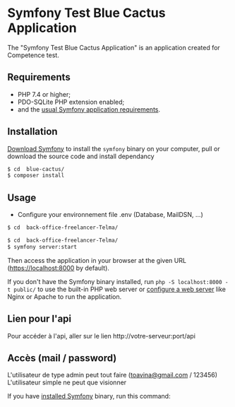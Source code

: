 Symfony Test Blue Cactus Application
========================

The "Symfony Test Blue Cactus Application" is an application created for Competence test.

Requirements
------------

  * PHP 7.4 or higher;
  * PDO-SQLite PHP extension enabled;
  * and the [usual Symfony application requirements][2].

Installation
------------

[Download Symfony][4] to install the `symfony` binary on your computer, pull or download the source code and install dependancy

```bash
$ cd  blue-cactus/
$ composer install
```

Usage
-----
- Configure your environnement file .env (Database, MailDSN, ...)

```bash
$ cd  back-office-freelancer-Telma/
```



```bash
$ cd  back-office-freelancer-Telma/
$ symfony server:start
```

Then access the application in your browser at the given URL (<https://localhost:8000> by default).

If you don't have the Symfony binary installed, run `php -S localhost:8000 -t public/`
to use the built-in PHP web server or [configure a web server][3] like Nginx or
Apache to run the application.

Lien pour l'api
------------
Pour accéder à l'api, aller sur le lien http://votre-serveur:port/api

Accès (mail / password)
------------
L'utilisateur de type admin peut tout faire (toavina@gmail.com / 123456)
L'utilisateur simple ne peut que visionner

If you have [installed Symfony][4] binary, run this command:

[2]: https://symfony.com/doc/current/reference/requirements.html
[3]: https://symfony.com/doc/current/cookbook/configuration/web_server_configuration.html
[4]: https://symfony.com/download
